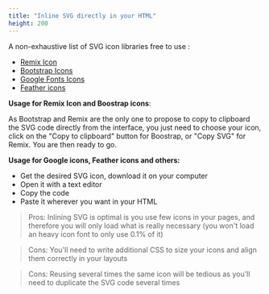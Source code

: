 ```yaml
---
title: "Inline SVG directly in your HTML"
height: 200
---
```


A non-exhaustive list of SVG icon libraries free to use :

- [Remix Icon](https://remixicon.com/)
- [Bootstrap Icons](https://icons.getbootstrap.com/)
- [Google Fonts Icons](https://fonts.google.com/icons?selected=Material+Icons)
- [Feather icons](https://feathericons.com/)

**Usage for Remix Icon and Boostrap icons**:

As Bootstrap and Remix are the only one to propose to copy to clipboard the SVG code directly from the interface,
you just need to choose your icon, click on the "Copy to clipboard" button for Boostrap, or "Copy SVG" for Remix.
You are then ready to go.


**Usage for Google icons, Feather icons and others:**

- Get the desired SVG icon, download it on your computer 
- Open it with a text editor
- Copy the code
- Paste it wherever you want in your HTML


> Pros: Inlining SVG is optimal is you use few icons in your pages, 
> and therefore you will only load what is really necessary
> (you won't load an heavy icon font to only use 0.1% of it)

> Cons: You'll need to write additional CSS to size your icons and align them correctly in your layouts

> Cons: Reusing several times the same icon will be tedious as you'll need to duplicate the SVG code several times

